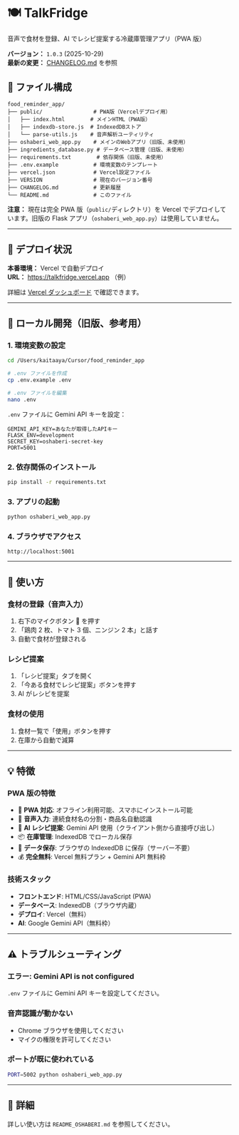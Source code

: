 # 🍽️ TalkFridge

音声で食材を登録、AI でレシピ提案する冷蔵庫管理アプリ（PWA 版）

**バージョン：** `1.0.3` (2025-10-29)  
**最新の変更：** [CHANGELOG.md](./CHANGELOG.md) を参照

## 📂 ファイル構成

```
food_reminder_app/
├── public/                # PWA版（Vercelデプロイ用）
│   ├── index.html        # メインHTML（PWA版）
│   ├── indexdb-store.js  # IndexedDBストア
│   └── parse-utils.js    # 音声解析ユーティリティ
├── oshaberi_web_app.py    # メインのWebアプリ（旧版、未使用）
├── ingredients_database.py # データベース管理（旧版、未使用）
├── requirements.txt        # 依存関係（旧版、未使用）
├── .env.example           # 環境変数のテンプレート
├── vercel.json            # Vercel設定ファイル
├── VERSION                # 現在のバージョン番号
├── CHANGELOG.md           # 更新履歴
└── README.md              # このファイル

```

**注意：** 現在は完全 PWA 版（`public/`ディレクトリ）を Vercel でデプロイしています。旧版の Flask アプリ（`oshaberi_web_app.py`）は使用していません。

---

## 🚀 デプロイ状況

**本番環境：** Vercel で自動デプロイ  
**URL：** https://talkfridge.vercel.app （例）

詳細は [Vercel ダッシュボード](https://vercel.com/dashboard) で確認できます。

---

## 🚀 ローカル開発（旧版、参考用）

### 1. 環境変数の設定

```bash
cd /Users/kaitaaya/Cursor/food_reminder_app

# .env ファイルを作成
cp .env.example .env

# .env ファイルを編集
nano .env
```

`.env` ファイルに Gemini API キーを設定：

```
GEMINI_API_KEY=あなたが取得したAPIキー
FLASK_ENV=development
SECRET_KEY=oshaberi-secret-key
PORT=5001
```

### 2. 依存関係のインストール

```bash
pip install -r requirements.txt
```

### 3. アプリの起動

```bash
python oshaberi_web_app.py
```

### 4. ブラウザでアクセス

```
http://localhost:5001
```

---

## 📱 使い方

### 食材の登録（音声入力）

1. 右下のマイクボタン 🎤 を押す
2. 「鶏肉 2 枚、トマト 3 個、ニンジン 2 本」と話す
3. 自動で食材が登録される

### レシピ提案

1. 「レシピ提案」タブを開く
2. 「今ある食材でレシピ提案」ボタンを押す
3. AI がレシピを提案

### 食材の使用

1. 食材一覧で「使用」ボタンを押す
2. 在庫から自動で減算

---

## 💡 特徴

### PWA 版の特徴

- 📱 **PWA 対応**: オフライン利用可能、スマホにインストール可能
- 🎤 **音声入力**: 連続食材名の分割・商品名自動認識
- 🤖 **AI レシピ提案**: Gemini API 使用（クライアント側から直接呼び出し）
- 📦 **在庫管理**: IndexedDB でローカル保存
- 💾 **データ保存**: ブラウザの IndexedDB に保存（サーバー不要）
- 💰 **完全無料**: Vercel 無料プラン + Gemini API 無料枠

### 技術スタック

- **フロントエンド**: HTML/CSS/JavaScript (PWA)
- **データベース**: IndexedDB（ブラウザ内蔵）
- **デプロイ**: Vercel（無料）
- **AI**: Google Gemini API（無料枠）

---

## ⚠️ トラブルシューティング

### エラー: Gemini API is not configured

`.env` ファイルに Gemini API キーを設定してください。

### 音声認識が動かない

- Chrome ブラウザを使用してください
- マイクの権限を許可してください

### ポートが既に使われている

```bash
PORT=5002 python oshaberi_web_app.py
```

---

## 📄 詳細

詳しい使い方は `README_OSHABERI.md` を参照してください。
